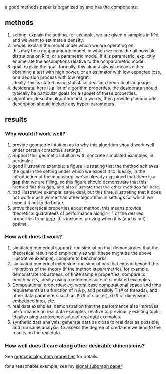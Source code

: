 a good methods paper is organized by and has the components:


## methods

1. setting: explain the setting.  for example, we are given n samples in R^d, and we want to estimate a density.
1. model: explain the model under which we are operating on.  
this may be a nonparametric model, in which we consider all possible distrutions on R^d, or a parametric model. 
if it is parametric, explicitly enumerate the assumptions relative to the nonparametric model.
1. goal: explain the goal, formally.  this almost always means either obtaining a test with high power, 
or an estimator with low expected loss, or a decision process with low regret.  
ideally, this is stated using statistical decision theoretical language.
1. desiderata: [here](https://github.com/neurodata/checklists/blob/master/algorithm_properties.md) is a list of algorithm properties.  the desiderata should typically be particular goals for a subset of these properties.
1. algorithm: describe algorithm first in words, then provide pseudocode. description should include any hyper-parameters.


## results

### Why would it work well?

1. provide geometric intuition as to why this algorithm should work well under certain contexts/s settings.  
1. Support this geometic intuition with concrete simulated examples, in particular: 
  1. good illustrative example: a figure illustrating that the method achieves the goal in the setting under which we expect it to.  ideally, in the introduction of the manuscript we've already explained that there is a **gap** that we are filling, so this figure should demonstrate that this method fills this gap, and also illustrate that the other methdos fail here.
  1. bad illustrative example: same deal, but this time, illustrating that it does not work much worse than other algorithms in settings for which we expect it not to do better.
1. prove theoretical properties about method. this means provide theoretical guarantees of performance along >=1 of the desired properties from [here](https://github.com/neurodata/checklists/blob/master/algorithm_properties.md). this includes proving when it is (and is not) optimal.


### How well does it work?


1. simulated numerical support: run simulation that demonstrates that the theoretical result hold empirically as well (these might be the above illustrative example). compare to benchmarks.
1. simluated numerical extension: run simulations that extend beyond the limitations of the theory (if the method is parametric), for example, demonstrate robustness, or finite sample properties. compare to benchmarks, ideally using a reference suite of simulated examples.
1. Computational properties: eg, worst case computational space and time requirements as a function of n & p, and possibly T (# of threads), and other data parameters such as K (# of cluster), d (# of dimensions embedded into), etc.
1. real data examples: demonstration that the performance also improves performance on real data examples, relative to previously existing tools, ideally using a reference suite of real data examples. 
1. synthetic data analysis: generate data as close to real data as possible, and run same analysis, to assess the degree of credance we lend to the results on the real data.


### How well does it care along other desirable dimensions?


See [prgmatic algorithm properties](https://github.com/neurodata/checklists/blob/master/algorithm_properties.md#pragmatic-properties) for  details.


for a reasonable example, see my [signal subgraph paper](http://ieeexplore.ieee.org/document/6341752/)
